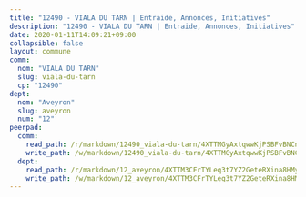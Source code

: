 ```yaml
---
title: "12490 - VIALA DU TARN | Entraide, Annonces, Initiatives"
description: "12490 - VIALA DU TARN | Entraide, Annonces, Initiatives"
date: 2020-01-11T14:09:21+09:00
collapsible: false
layout: commune
comm:
  nom: "VIALA DU TARN"
  slug: viala-du-tarn
  cp: "12490"
dept:
  nom: "Aveyron"
  slug: aveyron
  num: "12"
peerpad:
  comm:
    read_path: /r/markdown/12490_viala-du-tarn/4XTTMGyAxtqwwKjPSBFvBNCnH1p9xYyHsk6hQXTa7gckkWBpp
    write_path: /w/markdown/12490_viala-du-tarn/4XTTMGyAxtqwwKjPSBFvBNCnH1p9xYyHsk6hQXTa7gckkWBpp-K3TgU3g9U6CW4Ah7L3sqJfSz81Jhd198haEG5vekAqADiTR4UyQAUut3ZJM91XC8FqPpVjccXw8S3kJzSrQLnG3tHBfVLJQWfZkpzpUCkr9tzv1pEoA8oSXZQX5gz2FUs2UxJjGG
  dept:
    read_path: /r/markdown/12_aveyron/4XTTM3CFrTYLeq3t7YZ2GeteRXina8HMy585xLdATaEm28gJq
    write_path: /w/markdown/12_aveyron/4XTTM3CFrTYLeq3t7YZ2GeteRXina8HMy585xLdATaEm28gJq-K3TgUfu3tdsvnJNzfCjLcQBm4uQ83gag77qnaAo9pjUvbpQyfAVAxJdyULKffeJFVcGHHVraYZNVQhiGBeBUKBFLy2Vr8dapgU6tQCmoJQ6dgnoqRGmK9bSxqhW9VArfxRuTPcgV
---
```



